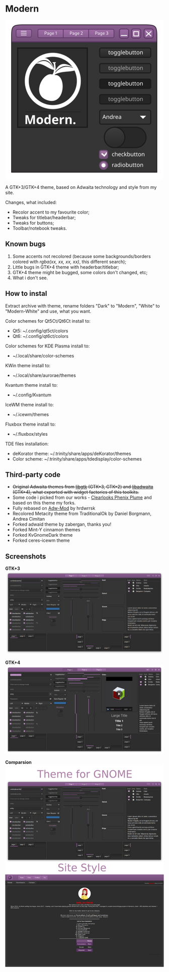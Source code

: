 # Modern

![gtk3](Modern_icon.png)

A GTK+3/GTK+4 theme, based on Adwaita technology and style from my site.

Changes, what included:

* Recolor accent to my favourite color;
* Tweaks for titlebar/headerbar;
* Tweaks for buttons;
* Toolbar/notebook tweaks.

## Known bugs

1. Some accents not recolored (because some backgrounds/borders colored with *rgba(xx, xx, xx, xx)*, this different search);
2. Little bugs in GTK+4 theme with headerbar/titlebar;
3. GTK+4 theme might be bugged, some colors don't changed, etc;
4. What i don't see.

## How to instal

Extract archive with theme, rename folders "Dark" to "Modern", "White" to "Modern-White" and use, what you want.

Color schemes for Qt5Ct/Qt6Ct install to:
* Qt5: ~/.config/qt5ct/colors
* Qt6: ~/.config/qt6ct/colors

Color schemes for KDE Plasma install to:
* ~/.local/share/color-schemes

KWin theme install to:
* ~/.local/share/aurorae/themes

Kvantum theme install to:
* ~/.config/Kvantum

IceWM theme install to:
* ~/.icewm/themes

Fluxbox theme install to:
* ~/.fluxbox/styles

TDE files installation:
* deKorator theme:  ~/.trinity/share/apps/deKorator/themes
* Color scheme: ~/.trinity/share/apps/tdedisplay/color-schemes

## Third-party code

* ~~Original Adwaita themes from [libgtk](https://gitlab.gnome.org/GNOME/gtk/) (GTK+3, GTK+2) and [libadwaita](https://gitlab.gnome.org/GNOME/libadwaita) (GTK+4), what exported with widget factories of this toolkits.~~
* Some code i picked from our works -  [Clearlooks Phenix Plume](https://github.com/TerminalHash/clearlooks-phenix-plume) and based on this theme my forks.
* Fully rebased on [Adw-Mod](https://gitlab.com/hrdwrrsk/AdwMod-theme) by hrdwrrsk
* Recolored Metacity theme from TraditionalOk by Daniel Borgmann, Andrea Cimitan
* Forked adwaid theme by zabergan, thanks you!
* Forked Mint-Y cinnamon themes
* Forked KvGnomeDark theme
* Forked ceres-icewm theme

## Screenshots

**GTK+3**
![gtk3](screenshots/gtk3.png)

**GTK+4**
![gtk4](screenshots/gtk4.png)

**Comparsion**
![gtk4](screenshots/comparsion.png)
